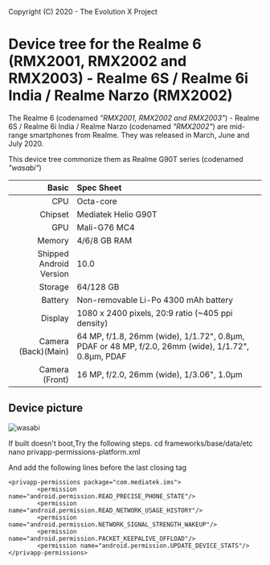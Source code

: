 Copyright (C) 2020 - The Evolution X Project

Device tree for the Realme 6 (RMX2001, RMX2002 and RMX2003) - Realme 6S / Realme 6i India / Realme Narzo (RMX2002)
=================================================

The Realme 6 (codenamed _"RMX2001, RMX2002 and RMX2003"_) - Realme 6S / Realme 6i India / Realme Narzo (codenamed _"RMX2002"_) are mid-range smartphones from Realme.
They was released in March, June and July 2020.

This device tree commonize them as Realme G90T series (codenamed _"wasabi"_)

| Basic                   | Spec Sheet                                                                                                                     |
| -----------------------:|:------------------------------------------------------------------------------------------------------------------------------ |
| CPU                     | Octa-core                                                                                                                      |
| Chipset                 | Mediatek Helio G90T                                                                                                            |
| GPU                     | Mali-G76 MC4                                                                                                                   |
| Memory                  | 4/6/8 GB RAM                                                                                                                   |
| Shipped Android Version | 10.0                                                                                                                           |
| Storage                 | 64/128 GB                                                                                                                      |
| Battery                 | Non-removable Li-Po 4300 mAh battery                                                                                           |
| Display                 | 1080 x 2400 pixels, 20:9 ratio (~405 ppi density)                                                                              |
| Camera (Back)(Main)     | 64 MP, f/1.8, 26mm (wide), 1/1.72", 0.8µm, PDAF or 48 MP, f/2.0, 26mm (wide), 1/1.72", 0.8µm, PDAF                                                                                |
| Camera (Front)          | 16 MP, f/2.0, 26mm (wide), 1/3.06", 1.0µm                                                                                      |

## Device picture
![wasabi](https://cdn-files.kimovil.com/default/0004/34/thumb_333349_default_big.jpeg)


If built doesn't boot,Try the following steps.
cd frameworks/base/data/etc
nano privapp-permissions-platform.xml

And add the following lines before the last closing tag
```
<privapp-permissions package="com.mediatek.ims">
        <permission name="android.permission.READ_PRECISE_PHONE_STATE"/>
        <permission name="android.permission.READ_NETWORK_USAGE_HISTORY"/>
        <permission name="android.permission.NETWORK_SIGNAL_STRENGTH_WAKEUP"/>
        <permission name="android.permission.PACKET_KEEPALIVE_OFFLOAD"/>
        <permission name="android.permission.UPDATE_DEVICE_STATS"/>
</privapp-permissions>
```
